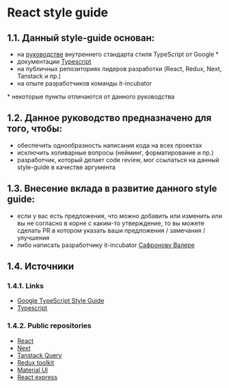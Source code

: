 # React style guide

## 1.1. Данный style-guide основан:
* на [руководстве](https://google.github.io/styleguide/tsguide.html) внутреннего стандарта стиля TypeScript от Google *
* документации [Typescript](https://www.typescriptlang.org/)
* на публичных репозиториях лидеров разработки (React, Redux, Next, Tanstack и пр.)
* на опыте разработчиков команды it-incubator

\* некоторые пункты отличаются от данного руководства


## 1.2. Данное руководство предназначено для того, чтобы:
* обеспечить однообразность написания кода на всех проектах
* исключить холиварные вопросы (нейминг, форматирование и пр.)
* разработчик, который делает code review, мог ссылаться на данный style-guide в качестве аргумента


## 1.3. Внесение вклада в развитие данного style guide:
* если у вас есть предложения, что можно добавить или изменить или вы не согласно в корне с каким-то утверждение, то вы можете сделать PR в котором указать ваши предложения / замечания / улучшения
* либо написать разработчику it-incubator [Сафронову Валере](https://t.me/safronman)

## 1.4. Источники

### 1.4.1. Links

- [Google TypeScript Style Guide](https://google.github.io/styleguide/tsguide.html)
- [Typescript](https://www.typescriptlang.org/)

### 1.4.2. Public repositories

- [React](https://github.com/facebook/react/blob/main/fixtures/ssr/src/components/App.js)
- [Next](https://github.com/vercel/next.js/blob/canary/examples/amp/components/Layout.tsx)
- [Tanstack Query](https://github.com/TanStack/query/blob/main/examples/react/algolia/src/SearchResults.tsx)
- [Redux toolkit](https://github.com/reduxjs/redux-toolkit/blob/master/examples/query/react/advanced/src/Pokemon.tsx)
- [Material UI](https://github.com/mui/material-ui/blob/master/docs/src/components/footer/EmailSubscribe.tsx)
- [React express](https://github.com/dabbott/react-express/blob/master/examples/files/dashboard/components/Info.tsx)

